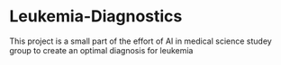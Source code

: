 # Leukemia-Diagnostics
This project is a small part of the effort of AI in medical science studey group to create an optimal diagnosis for leukemia 

